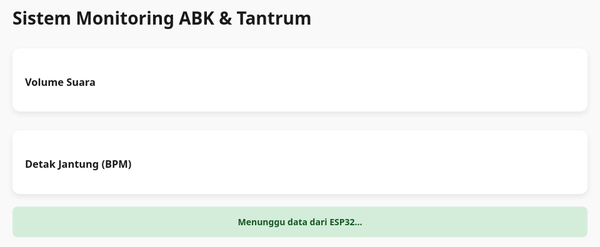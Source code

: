 <!DOCTYPE html>
<html lang="id">
<head>
  <meta charset="UTF-8" />
  <meta name="viewport" content="width=device-width, initial-scale=1.0"/>
  <title>Monitoring ABK & Tantrum - Realtime</title>
  <script src="https://cdn.jsdelivr.net/npm/chart.js"></script>
  <script src="https://unpkg.com/mqtt/dist/mqtt.min.js"></script>
  <style>
    body {
      font-family: 'Segoe UI', sans-serif;
      background: #f9f9f9;
      padding: 20px;
      max-width: 960px;
      margin: auto;
    }

    h1 {
      color: #4a6fa5;
      text-align: center;
    }

    .chart-container {
      margin-top: 30px;
      background: #fff;
      padding: 20px;
      border-radius: 12px;
      box-shadow: 0 4px 10px rgba(0,0,0,0.08);
    }

    .status {
      margin-top: 20px;
      padding: 15px;
      border-radius: 8px;
      font-weight: bold;
      text-align: center;
    }

    .normal {
      background-color: #d4edda;
      color: #155724;
    }

    .warning {
      background-color: #fff3cd;
      color: #856404;
    }

    .alert {
      background-color: #f8d7da;
      color: #721c24;
    }

    canvas {
      max-width: 100%;
    }
  </style>
</head>
<body>
  <h1>Sistem Monitoring ABK & Tantrum</h1>

  <div class="chart-container">
    <h3>Volume Suara</h3>
    <canvas id="soundChart"></canvas>
  </div>

  <div class="chart-container">
    <h3>Detak Jantung (BPM)</h3>
    <canvas id="bpmChart"></canvas>
  </div>

  <div class="status normal" id="status">
    Menunggu data dari ESP32...
  </div>

  <script>
    const broker = "wss://broker.hivemq.com:8884/mqtt";
    const topic = "sensor/anak/monitoring";

    const MAX_POINTS = 20;
    const statusEl = document.getElementById("status");

    const soundChart = new Chart(document.getElementById("soundChart").getContext("2d"), {
      type: "line",
      data: {
        labels: [],
        datasets: [{
          label: "Volume Suara",
          data: [],
          borderColor: "#4a6fa5",
          backgroundColor: "rgba(74,111,165,0.1)",
          tension: 0.3
        }]
      },
      options: {
        responsive: true,
        scales: {
          y: { beginAtZero: true }
        }
      }
    });

    const bpmChart = new Chart(document.getElementById("bpmChart").getContext("2d"), {
      type: "line",
      data: {
        labels: [],
        datasets: [{
          label: "Detak Jantung (BPM)",
          data: [],
          borderColor: "#ff7477",
          backgroundColor: "rgba(255,116,119,0.1)",
          tension: 0.3
        }]
      },
      options: {
        responsive: true,
        scales: {
          y: { beginAtZero: true }
        }
      }
    });

    function updateCharts(volume, bpm) {
      const time = new Date().toLocaleTimeString();

      soundChart.data.labels.push(time);
      soundChart.data.datasets[0].data.push(volume);
      if (soundChart.data.labels.length > MAX_POINTS) {
        soundChart.data.labels.shift();
        soundChart.data.datasets[0].data.shift();
      }
      soundChart.update();

      bpmChart.data.labels.push(time);
      bpmChart.data.datasets[0].data.push(bpm);
      if (bpmChart.data.labels.length > MAX_POINTS) {
        bpmChart.data.labels.shift();
        bpmChart.data.datasets[0].data.shift();
      }
      bpmChart.update();
    }

    function updateStatus(volume, bpm) {
      if (volume > 80 && bpm > 110) {
        statusEl.textContent = "ALERT: Potensi tantrum terdeteksi!";
        statusEl.className = "status alert";
      } else if (volume > 80) {
        statusEl.textContent = "WARNING: Suara keras terdeteksi.";
        statusEl.className = "status warning";
      } else if (bpm > 110) {
        statusEl.textContent = "WARNING: Detak jantung tinggi.";
        statusEl.className = "status warning";
      } else if (volume < 30 && bpm < 80) {
        statusEl.textContent = "Status: Kondisi tenang.";
        statusEl.className = "status normal";
      } else {
        statusEl.textContent = "Status: Parameter normal.";
        statusEl.className = "status normal";
      }
    }

    // MQTT Client Setup
    const client = mqtt.connect(broker);

    client.on("connect", function () {
      console.log("MQTT Connected");
      client.subscribe(topic, function (err) {
        if (err) console.error("Gagal subscribe ke MQTT:", err);
      });
    });

    client.on("message", function (topic, message) {
      try {
        const data = JSON.parse(message.toString());
        const volume = data.suara || 0;
        const bpm = data.detak || 0;

        updateCharts(volume, bpm);
        updateStatus(volume, bpm);
      } catch (e) {
        console.error("Gagal parsing data MQTT:", e);
      }
    });

    client.on("error", function (err) {
      console.error("MQTT Error:", err);
    });

    client.on("close", function () {
      console.warn("MQTT Disconnected");
    });
  </script>
</body>
</html>
